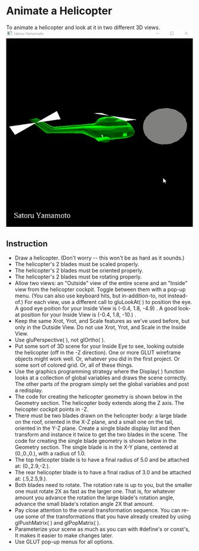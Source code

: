 # Animate a Helicopter
To animate a helicopter and look at it in two different 3D views.
![](../Gifs/project(2).gif)

## Instruction

* Draw a helicopter. (Don't worry -- this won't be as hard as it sounds.)
* The helicopter's 2 blades must be scaled properly.
* The helicopter's 2 blades must be oriented properly.
* The helicopter's 2 blades must be rotating properly.
* Allow two views: an "Outside" view of the entire scene and an "Inside" view from the helicopter cockpit. Toggle between them with a pop-up menu. (You can also use keyboard hits, but in-addition-to, not instead-of.) For each view, use a different call to gluLookAt( ) to position the eye. A good eye poition for your Inside View is (-0.4, 1.8, -4.9) . A good look-at position for your Inside View is (-0.4, 1.8, -10.) .
* Keep the same Xrot, Yrot, and Scale features as we've used before, but only in the Outside View. Do not use Xrot, Yrot, and Scale in the Inside View.
* Use gluPerspective( ), not glOrtho( ).
* Put some sort of 3D scene for your Inside Eye to see, looking outside the helicopter (off in the -Z direction). One or more GLUT wireframe objects might work well. Or, whatever you did in the first project. Or some sort of colored grid. Or, all of these things.
* Use the graphics programming strategy where the Display( ) function looks at a collection of global variables and draws the scene correctly. The other parts of the program simply set the global variables and post a redisplay.
* The code for creating the helicopter geometry is shown below in the Geometry section. The helicopter body extends along the Z axis. The heicopter cockpit points in -Z.
* There must be two blades drawn on the helicopter body: a large blade on the roof, oriented in the X-Z plane, and a small one on the tail, oriented in the Y-Z plane. Create a single blade display list and then transform and instance it twice to get the two blades in the scene. The code for creating the single blade geometry is shown below in the Geometry section. The single blade is in the X-Y plane, centered at (0.,0.,0.), with a radius of 1.0.
* The top helicopter blade is to have a final radius of 5.0 and be attached at: (0.,2.9,-2.).
* The rear helicopter blade is to have a final radius of 3.0 and be attached at: (.5,2.5,9.).
* Both blades need to rotate. The rotation rate is up to you, but the smaller one must rotate 2X as fast as the larger one. That is, for whatever amount you advance the rotation the large blade's rotation angle, advance the small blade's rotation angle 2X that amount.
* Pay close attention to the overall transformation sequence. You can re-use some of the transformations that you have already created by using glPushMatrix( ) and glPopMatrix( ).
* Parameterize your scene as much as you can with #define's or const's, It makes it easier to make changes later.
* Use GLUT pop-up menus for all options.